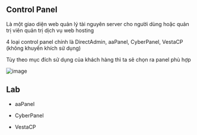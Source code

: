 ## Control Panel

Là một giao diện web quản lý tài nguyên server cho người dùng hoặc quản trị viên quản trị dịch vụ web hosting

4 loại control panel chính là DirectAdmin, aaPanel, CyberPanel, VestaCP (không khuyến khích sử dụng)

Tùy theo mục đích sử dụng của khách hàng thì ta sẽ chọn ra panel phù hợp

![image](https://github.com/user-attachments/assets/fde2f08a-9ef6-4847-86be-bd6fe101f079)

## Lab

- aaPanel

- CyberPanel

- VestaCP

